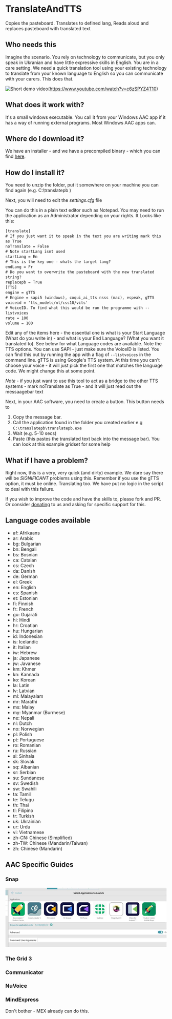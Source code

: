 # TranslateAndTTS

Copies the pasteboard. Translates to defined lang, Reads aloud and replaces pasteboard with translated text

## Who needs this

Imagine the scenario. You rely on technology to communicate, but you only speak in Ukranian and have little expressive skills in English. You are in a care setting. We need a quick translation tool using your existing technology to translate from your known language to English so you can communicate with your carers. This does that. 

![Short demo video](https://img.youtube.com/vi/c6zSPYZ4T10/maxresdefault.jpg)(https://www.youtube.com/watch?v=c6zSPYZ4T10)

## What does it work with?

It's a small windows executable. You call it from your Windows AAC app if it has a way of running external programs. Most Windows AAC apps can. 

## Where do I download it?

We have an installer - and we have a precompiled binary - which you can find [here](/AceCentre/TranslateAndTTS/releases/latest). 

## How do I install it?

You need to unzip the folder, put it somewhere on your machine you can find again (e.g. C:\translatepb )

Next, you will need to edit the *settings.cfg* file

You can do this in a plain text editor such as Notepad. You may need to run the application as an Administrator depending on your rights. It Looks like this:

    [translate]
    # If you just want it to speak in the text you are writing mark this as True
    noTranslate = False
    # Note startLang isnt used 
    startLang = En
    # This is the key one - whats the target lang?
    endLang = Fr
    # Do you want to overwrite the pasteboard with the new translated string?
    replacepb = True
    [TTS]
    engine = gTTS
    # Engine = sapi5 (windows), coqui_ai_tts nsss (mac), espeak, gTTS
    voiceid = 'tts_models/nl/css10/vits'
    # VoiceID. To find what this would be run the programme with --listvoices 
    rate = 100
    volume = 100

Edit any of the items here - the essential one is what is your Start Language (What do you write in) - and what is your End Language? (What you want it translated to). See below for what Language codes are available. Note the TTS options. You can use SAPI - just make sure the VoiceID is listed. You can find this out by running the app with a flag of `--listvoices` in the command line. gTTS is using Google's TTS system. At this time you can't choose your voice - it will just pick the first one that matches the language code. We might change this at some point. 

*Note* - if you just want to use this tool to act as a bridge to the other TTS systems - mark noTranslate as True - and it will just read out the messaagebar text

Next, in your AAC software, you need to create a button. This button needs to 

1. Copy the message bar.
2. Call the application found in the folder you created earlier e.g `C:\translatepb\translatepb.exe`
3. Wait (e.g. 5-10 secs)
4. Paste (this pastes the translated text back into the message bar). You can look at this example gridset for some help 

## What if I have a problem?

Right now, this is a very, very quick (and dirty) example. We dare say there will be *SIGNIFICANT* problems using this. Remember if you use the gTTS option, it must be online. Translating too. We have put no logic in the script to deal with this failure. 

If you wish to improve the code and have the skills to, please fork and PR. Or consider [donating](https://acecentre.org.uk/get-involved/donate) to us and asking for specific support for this.

## Language codes available
 
- af: Afrikaans 
- ar: Arabic    
- bg: Bulgarian 
- bn: Bengali   
- bs: Bosnian   
- ca: Catalan   
- cs: Czech     
- da: Danish    
- de: German    
- el: Greek     
- en: English   
- es: Spanish   
- et: Estonian  
- fi: Finnish   
- fr: French    
- gu: Gujarati  
- hi: Hindi     
- hr: Croatian  
- hu: Hungarian 
- id: Indonesian
- is: Icelandic 
- it: Italian   
- iw: Hebrew    
- ja: Japanese  
- jw: Javanese
- km: Khmer
- kn: Kannada
- ko: Korean
- la: Latin
- lv: Latvian
- ml: Malayalam
- mr: Marathi
- ms: Malay
- my: Myanmar (Burmese)
- ne: Nepali
- nl: Dutch
- no: Norwegian
- pl: Polish
- pt: Portuguese
- ro: Romanian
- ru: Russian
- si: Sinhala
- sk: Slovak
- sq: Albanian
- sr: Serbian
- su: Sundanese
- sv: Swedish
- sw: Swahili
- ta: Tamil
- te: Telugu
- th: Thai
- tl: Filipino
- tr: Turkish
- uk: Ukrainian
- ur: Urdu
- vi: Vietnamese
- zh-CN: Chinese (Simplified)
- zh-TW: Chinese (Mandarin/Taiwan)
- zh: Chinese (Mandarin)

## AAC Specific Guides

### Snap

![Screenshot of how to call a program](assets/AAC-Screen-Snap.jpg)

### The Grid 3

### Communicator

### NuVoice

### MindExpress

Don't bother - MEX already can do this. 

